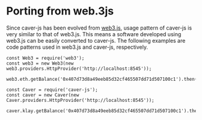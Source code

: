 # Porting from web.3js

Since caver-js has been evolved from [web3.js](https://github.com/ethereum/web3.js/), usage pattern of caver-js is very similar to that of web3.js. This means a software developed using web3.js can be easily converted to caver-js. The following examples are code patterns used in web3.js and caver-js, respectively.

```text
const Web3 = require('web3');
const web3 = new Web3(new web3.providers.HttpProvider('http://localhost:8545'));

web3.eth.getBalance('0x407d73d8a49eeb85d32cf465507dd71d507100c1').then(console.log)
```

```text
const Caver = require('caver-js');
const caver = new Caver(new Caver.providers.HttpProvider('http://localhost:8545'));

caver.klay.getBalance('0x407d73d8a49eeb85d32cf465507dd71d507100c1').then(console.log)
```

##